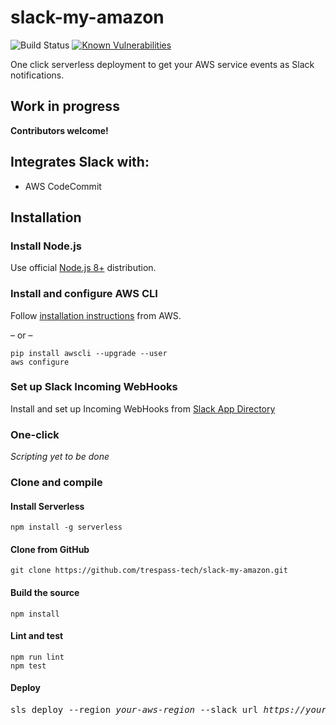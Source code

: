 # slack-my-amazon
![Build Status](https://codebuild.us-east-1.amazonaws.com/badges?uuid=eyJlbmNyeXB0ZWREYXRhIjoibUl6TE1IUG1qKzRQTTloV3psVEdaQWU4alpGS2R1enBOT21OcGxMSzAyaFAzby9oMGpLWE1aZ3dzd25EUldWaEdOa3pLQVdFSVpKSXVTV0Vib3d2S1FrPSIsIml2UGFyYW1ldGVyU3BlYyI6IlNwL2dyNmhWMlhZTVhJUG4iLCJtYXRlcmlhbFNldFNlcmlhbCI6MX0%3D&branch=master)
[![Known Vulnerabilities](https://snyk.io/test/github/trespass-tech/slack-my-amazon/badge.svg)](https://snyk.io/test/github/trespass-tech/slack-my-amazon)

One click serverless  deployment to get your AWS service events as Slack notifications.

## Work in progress
**Contributors welcome!**

## Integrates Slack with:
- AWS CodeCommit

## Installation
### Install Node.js
Use official [Node.js 8+](https://nodejs.org/) distribution.
### Install and configure AWS CLI
Follow [installation instructions](https://docs.aws.amazon.com/cli/latest/userguide/installing.html) from AWS.

&ndash; or &ndash;

```
pip install awscli --upgrade --user
aws configure
```

### Set up Slack Incoming WebHooks
Install and set up Incoming WebHooks from [Slack App Directory](https://slack.com/apps/A0F7XDUAZ-incoming-webhooks)

### One-click
_Scripting yet to be done_

### Clone and compile

#### Install Serverless
```
npm install -g serverless
```

#### Clone from GitHub
```
git clone https://github.com/trespass-tech/slack-my-amazon.git
```

#### Build the source
```
npm install
```

#### Lint and test
```
npm run lint
npm test
```

#### Deploy
<pre>sls deploy --region <i>your-aws-region</i> --slack_url <i>https://your-slack-webhooks-url</i></pre>
